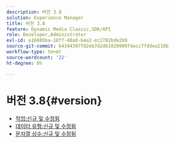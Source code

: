 ```yaml
---
description: 버전 3.8
solution: Experience Manager
title: 버전 3.8
feature: Dynamic Media Classic,SDK/API
role: Developer,Administrator
exl-id: e16885ba-18ff-48a0-b4a2-ec2782bde2b9
source-git-commit: b4344397f82eb7d2d61020909f4acc7fddea210b
workflow-type: tm+mt
source-wordcount: '22'
ht-degree: 0%

---
```


# 버전 3.8{#version}

* [작업:신규 및 수정됨](r-3-8-operations.md)
* [데이터 유형:신규 및 수정됨](r-3-8-types.md)
* [문자열 상수:신규 및 수정됨](r-3-8-string-constants.md)
